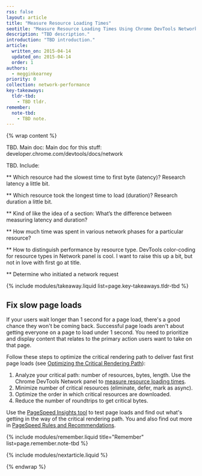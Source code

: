```yaml
---
rss: false
layout: article
title: "Measure Resource Loading Times"
seotitle: "Measure Resource Loading Times Using Chrome DevTools Network Panel"
description: "TBD description."
introduction: "TBD introduction."
article:
  written_on: 2015-04-14
  updated_on: 2015-04-14
  order: 1
authors:
  - megginkearney
priority: 0
collection: network-performance
key-takeaways:
  tldr-tbd:
    - TBD tldr.
remember:
  note-tbd:
    - TBD note.
---
```

{% wrap content %}

TBD. Main doc: Main doc for this stuff: developer.chrome.com/devtools/docs/network

TBD. Include:

** Which resource had the slowest time to first byte (latency)? Research latency a little bit.

** Which resource took the longest time to load (duration)? Research duration a little bit.

** Kind of like the idea of a section: What’s the difference between measuring latency and duration?

** How much time was spent in various network phases for a particular resource?

** How to distinguish performance by resource type. DevTools color-coding for resource types in Network panel is cool. I want to raise this up a bit, but not in love with first go at title.

** Determine who initiated a network request

{% include modules/takeaway.liquid list=page.key-takeaways.tldr-tbd %}

## Fix slow page loads

If your users wait longer than 1 second for a page load,
there's a good chance they won't be coming back.
Successful page loads aren't about getting everyone on a page to load under 1 second.
You need to prioritize and display content that relates
to the primary action users want to take on that page.

Follow these steps to optimize the critical rendering path to deliver fast first page loads (see [Optimizing the Critical Rendering Path](/web/fundamentals/performance/critical-rendering-path/optimizing-critical-rendering-path)):

1. Analyze your critical path: number of resources, bytes, length. Use the Chrome DevTools Network panel to [measure resource loading times](/web/tools/profile-performance/network-performance/resource-loading).
2. Minimize number of critical resources (eliminate, defer, mark as async).
3. Optimize the order in which critical resources are downloaded.
4. Reduce the number of roundtrips to get critical bytes.

Use the [PageSpeed Insights tool](https://developers.google.com/speed/pagespeed/insights/)
to test page loads and find out what's getting in the way of the critical rendering path.
You and also find out more in [PageSpeed Rules and Recommendations](/web/fundamentals/performance/critical-rendering-path/page-speed-rules-and-recommendations).

{% include modules/remember.liquid title="Remember" list=page.remember.note-tbd %}

{% include modules/nextarticle.liquid %}

{% endwrap %}
